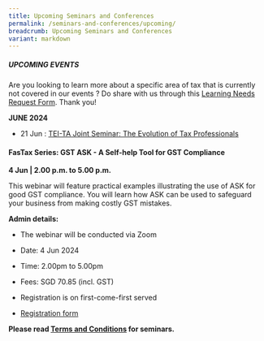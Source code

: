 ```yaml
---
title: Upcoming Seminars and Conferences
permalink: /seminars-and-conferences/upcoming/
breadcrumb: Upcoming Seminars and Conferences
variant: markdown
---
```

##### **UPCOMING EVENTS**
Are you looking to learn more about a specific area of tax that is currently not covered in our events ? 
Do share with us through this [Learning Needs Request Form](https://form.gov.sg/5d2c51283703d80011e52615). Thank you!

**JUNE 2024**
* 21 Jun : [TEI-TA Joint Seminar: The Evolution of Tax Professionals](#21jun-ta-id)


<a id="21jun-ta-id"></a>
#### **FasTax Series: GST ASK - A Self-help Tool for GST Compliance**<br>
**4 Jun | 2.00 p.m. to 5.00 p.m.**

This webinar will feature practical examples illustrating the use of ASK for good GST compliance. You will learn how ASK can be used to safeguard your business from making costly GST mistakes.

**Admin details:**

* The webinar will be conducted via Zoom

* Date: 4 Jun 2024

* Time: 2.00pm to 5.00pm

* Fees: SGD 70.85 (incl. GST)

* Registration is on first-come-first served

* [Registration form](https://form.gov.sg/664432df44e967178923e1e6)




**Please read [Terms and Conditions](https://production-iras-tax-academy.netlify.com/executive-tax-programmes/terms-and-conditions/) for seminars.**